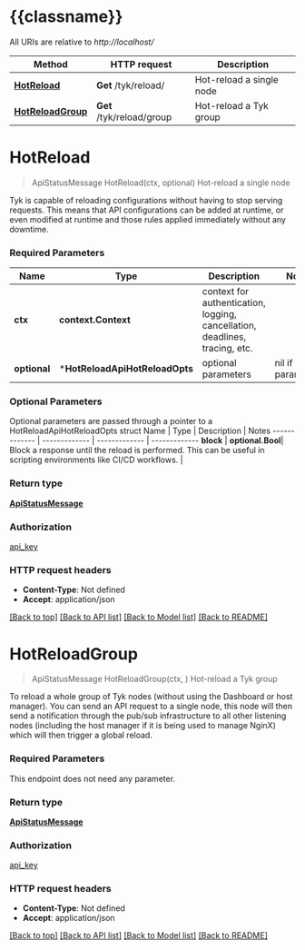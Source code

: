 # {{classname}}

All URIs are relative to *http://localhost/*

Method | HTTP request | Description
------------- | ------------- | -------------
[**HotReload**](HotReloadApi.md#HotReload) | **Get** /tyk/reload/ | Hot-reload a single node
[**HotReloadGroup**](HotReloadApi.md#HotReloadGroup) | **Get** /tyk/reload/group | Hot-reload a Tyk group

# **HotReload**
> ApiStatusMessage HotReload(ctx, optional)
Hot-reload a single node

Tyk is capable of reloading configurations without having to stop serving requests. This means that API configurations can be added at runtime, or even modified at runtime and those rules applied immediately without any downtime.

### Required Parameters

Name | Type | Description  | Notes
------------- | ------------- | ------------- | -------------
 **ctx** | **context.Context** | context for authentication, logging, cancellation, deadlines, tracing, etc.
 **optional** | ***HotReloadApiHotReloadOpts** | optional parameters | nil if no parameters

### Optional Parameters
Optional parameters are passed through a pointer to a HotReloadApiHotReloadOpts struct
Name | Type | Description  | Notes
------------- | ------------- | ------------- | -------------
 **block** | **optional.Bool**| Block a response until the reload is performed. This can be useful in scripting environments like CI/CD workflows. | 

### Return type

[**ApiStatusMessage**](apiStatusMessage.md)

### Authorization

[api_key](../README.md#api_key)

### HTTP request headers

 - **Content-Type**: Not defined
 - **Accept**: application/json

[[Back to top]](#) [[Back to API list]](../README.md#documentation-for-api-endpoints) [[Back to Model list]](../README.md#documentation-for-models) [[Back to README]](../README.md)

# **HotReloadGroup**
> ApiStatusMessage HotReloadGroup(ctx, )
Hot-reload a Tyk group

To reload a whole group of Tyk nodes (without using the Dashboard or host manager). You can send an API request to a single node, this node will then send a notification through the pub/sub infrastructure to all other listening nodes (including the host manager if it is being used to manage NginX) which will then trigger a global reload.

### Required Parameters
This endpoint does not need any parameter.

### Return type

[**ApiStatusMessage**](apiStatusMessage.md)

### Authorization

[api_key](../README.md#api_key)

### HTTP request headers

 - **Content-Type**: Not defined
 - **Accept**: application/json

[[Back to top]](#) [[Back to API list]](../README.md#documentation-for-api-endpoints) [[Back to Model list]](../README.md#documentation-for-models) [[Back to README]](../README.md)

